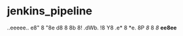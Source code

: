 # jenkins_pipeline

   ..eeeee..
 e8"   8    "8e
d8     8      8b
8!   .dWb.    !8
Y8 .e* 8 *e.  8P
 *8*   8    *8*
    **ee8ee**

